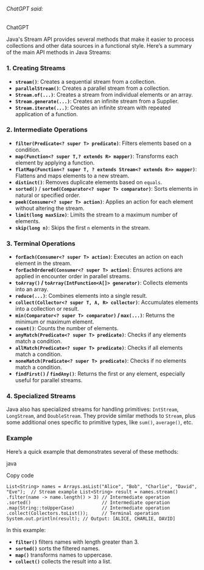 ###### ChatGPT said:

ChatGPT

Java's Stream API provides several methods that make it easier to process collections and other data sources in a functional style. Here’s a summary of the main API methods in Java Streams:

### 1. **Creating Streams**

- **`stream()`**: Creates a sequential stream from a collection.
- **`parallelStream()`**: Creates a parallel stream from a collection.
- **`Stream.of(...)`**: Creates a stream from individual elements or an array.
- **`Stream.generate(...)`**: Creates an infinite stream from a Supplier.
- **`Stream.iterate(...)`**: Creates an infinite stream with repeated application of a function.

### 2. **Intermediate Operations**

- **`filter(Predicate<? super T> predicate)`**: Filters elements based on a condition.
- **`map(Function<? super T,? extends R> mapper)`**: Transforms each element by applying a function.
- **`flatMap(Function<? super T, ? extends Stream<? extends R>> mapper)`**: Flattens and maps elements to a new stream.
- **`distinct()`**: Removes duplicate elements based on `equals`.
- **`sorted()`** / **`sorted(Comparator<? super T> comparator)`**: Sorts elements in natural or specified order.
- **`peek(Consumer<? super T> action)`**: Applies an action for each element without altering the stream.
- **`limit(long maxSize)`**: Limits the stream to a maximum number of elements.
- **`skip(long n)`**: Skips the first `n` elements in the stream.

### 3. **Terminal Operations**

- **`forEach(Consumer<? super T> action)`**: Executes an action on each element in the stream.
- **`forEachOrdered(Consumer<? super T> action)`**: Ensures actions are applied in encounter order in parallel streams.
- **`toArray()` / `toArray(IntFunction<A[]> generator)`**: Collects elements into an array.
- **`reduce(...)`**: Combines elements into a single result.
- **`collect(Collector<? super T, A, R> collector)`**: Accumulates elements into a collection or result.
- **`min(Comparator<? super T> comparator)` / `max(...)`**: Returns the minimum or maximum element.
- **`count()`**: Counts the number of elements.
- **`anyMatch(Predicate<? super T> predicate)`**: Checks if any elements match a condition.
- **`allMatch(Predicate<? super T> predicate)`**: Checks if all elements match a condition.
- **`noneMatch(Predicate<? super T> predicate)`**: Checks if no elements match a condition.
- **`findFirst()` / `findAny()`**: Returns the first or any element, especially useful for parallel streams.

### 4. **Specialized Streams**

Java also has specialized streams for handling primitives: `IntStream`, `LongStream`, and `DoubleStream`. They provide similar methods to `Stream`, plus some additional ones specific to primitive types, like `sum()`, `average()`, etc.

### Example

Here’s a quick example that demonstrates several of these methods:

java

Copy code

`List<String> names = Arrays.asList("Alice", "Bob", "Charlie", "David", "Eve");  // Stream example List<String> result = names.stream()     .filter(name -> name.length() > 3) // Intermediate operation     .sorted()                          // Intermediate operation     .map(String::toUpperCase)          // Intermediate operation     .collect(Collectors.toList());     // Terminal operation  System.out.println(result); // Output: [ALICE, CHARLIE, DAVID]`

In this example:

- **`filter()`** filters names with length greater than 3.
- **`sorted()`** sorts the filtered names.
- **`map()`** transforms names to uppercase.
- **`collect()`** collects the result into a list.